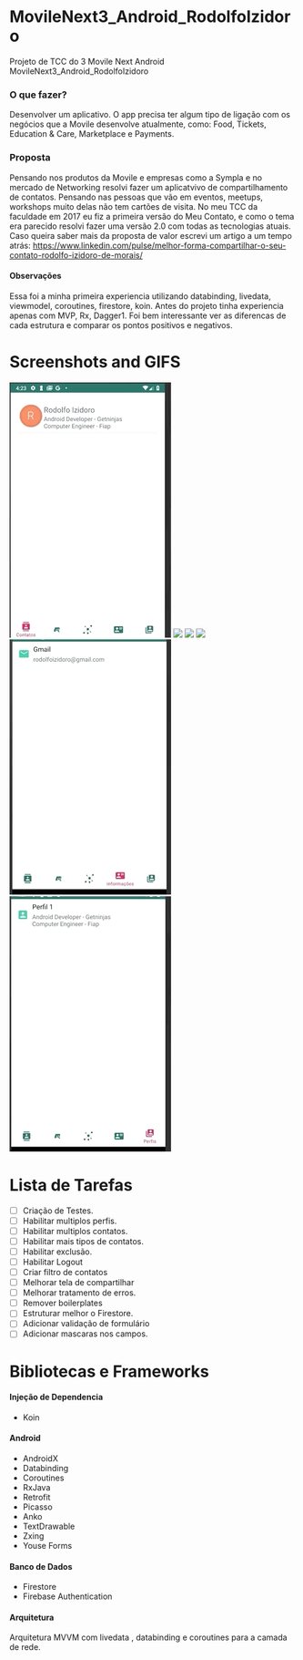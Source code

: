# MovileNext3_Android_RodolfoIzidoro
Projeto de TCC do 3 Movile Next Android MovileNext3_Android_RodolfoIzidoro

### O que fazer?
Desenvolver um aplicativo.
O app precisa ter algum tipo de ligação com os negócios que a Movile desenvolve
atualmente, como: Food, Tickets, Education & Care, Marketplace e Payments.

### Proposta
Pensando nos produtos da Movile e empresas como a Sympla e no mercado de Networking resolvi fazer um aplicatvivo
de compartilhamento de contatos. Pensando nas pessoas que vão em eventos, meetups, workshops muito delas não tem
cartões de visita.
No meu TCC da faculdade em 2017 eu fiz a primeira versão do Meu Contato, e como o tema era parecido resolvi
fazer uma versão 2.0 com todas as tecnologias atuais.
Caso queira saber mais da proposta de valor escrevi um artigo a um tempo atrás: 
https://www.linkedin.com/pulse/melhor-forma-compartilhar-o-seu-contato-rodolfo-izidoro-de-morais/

#### Observações
Essa foi a minha primeira experiencia utilizando databinding, livedata, viewmodel, coroutines, firestore, koin.
Antes do projeto tinha experiencia apenas com MVP, Rx, Dagger1.
Foi bem interessante ver as diferencas de cada estrutura e comparar os pontos positivos e negativos.

# Screenshots and GIFS
![](screenshots/contatos.gif)
![](screenshots/meetups1.gif)
![](screenshots/meetups2.gif)
![](screenshots/share.gif)
![](screenshots/info.gif)
![](screenshots/perfis.gif)


# Lista de Tarefas
 - [ ] Criação de Testes.
 - [ ] Habilitar multiplos perfis.
 - [ ] Habilitar multiplos contatos.
 - [ ] Habilitar mais tipos de contatos.
 - [ ] Habilitar exclusão.
 - [ ] Habilitar Logout
 - [ ] Criar filtro de contatos
 - [ ] Melhorar tela de compartilhar
 - [ ] Melhorar tratamento de erros.
 - [ ] Remover boilerplates
 - [ ] Estruturar melhor o Firestore.
 - [ ] Adicionar validação de formulário
 - [ ] Adicionar mascaras nos campos.

# Bibliotecas e Frameworks
#### Injeção de Dependencia
- Koin
#### Android 
- AndroidX
- Databinding
- Coroutines
- RxJava
- Retrofit
- Picasso
- Anko
- TextDrawable
- Zxing
- Youse Forms
#### Banco de Dados
- Firestore
- Firebase Authentication

#### Arquitetura
Arquitetura MVVM com livedata , databinding e coroutines para a camada de rede.

